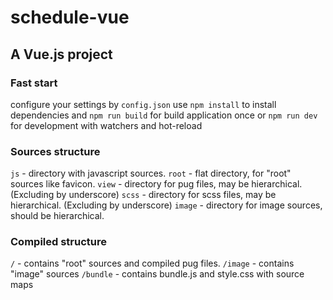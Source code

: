 # schedule-vue

## A Vue.js project

### Fast start
configure your settings by `config.json`
use `npm install` to install dependencies
and `npm run build` for build application once
or  `npm run dev` for development with watchers and hot-reload

### Sources structure
`js` - directory with javascript sources.
`root` - flat directory, for "root" sources like favicon.
`view` - directory for pug files, may be hierarchical. (Excluding by underscore)
`scss` - directory for scss files, may be hierarchical. (Excluding by underscore)
`image` - directory for image sources, should be hierarchical.

### Compiled structure
`/` - contains "root" sources and compiled pug files.
`/image` - contains "image" sources
`/bundle` - contains bundle.js and style.css with source maps
